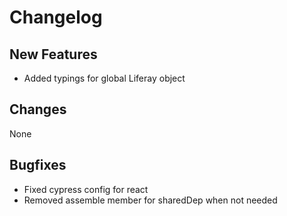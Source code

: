 # Changelog

## New Features

- Added typings for global Liferay object

## Changes

None

## Bugfixes

- Fixed cypress config for react
- Removed assemble member for sharedDep when not needed
